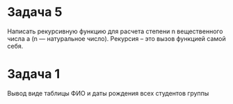 # Задача 5
Написать рекурсивную функцию для расчета степени n вещественного числа a (n — натуральное число).
Рекурсия – это вызов функцией самой себя. 

# Задача 1
Вывод виде таблицы ФИО и даты рождения всех студентов группы
